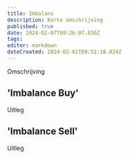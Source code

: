 ```yaml
---
title: Imbalans
description: Korte omschrijving
published: true
date: 2024-02-07T09:26:07.836Z
tags: 
editor: markdown
dateCreated: 2024-02-01T09:51:18.824Z
---
```


Omschrijving

## 'Imbalance Buy'

Uitleg

## 'Imbalance Sell'

Uitleg